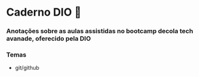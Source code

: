# Caderno DIO 📖
### Anotações sobre as aulas assistidas no bootcamp decola tech avanade, oferecido pela DIO
### Temas
 - git/github
 
